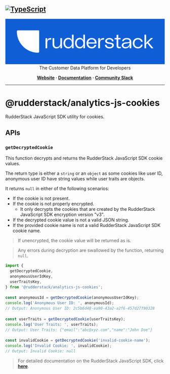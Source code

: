 ## [![TypeScript](https://img.shields.io/badge/%3C%2F%3E-TypeScript-%230074c1.svg)](https://www.typescriptlang.org/)

<p align="center">
  <a href="https://rudderstack.com/">
    <img alt="RudderStack" width="512" src="https://raw.githubusercontent.com/rudderlabs/rudder-sdk-js/develop/assets/rs-logo-full-light.jpg">
  </a>
  <br />
  <caption>The Customer Data Platform for Developers</caption>
</p>
<p align="center">
  <b>
    <a href="https://rudderstack.com">Website</a>
    ·
    <a href="https://rudderstack.com/docs/stream-sources/rudderstack-sdk-integration-guides/rudderstack-javascript-sdk/">Documentation</a>
    ·
    <a href="https://rudderstack.com/join-rudderstack-slack-community">Community Slack</a>
  </b>
</p>

---

# @rudderstack/analytics-js-cookies

RudderStack JavaScript SDK utility for cookies.

## APIs

### `getDecryptedCookie`

This function decrypts and returns the RudderStack JavaScript SDK cookie values.

The return type is either a `string` or an `object` as some cookies like user ID, anonymous user ID have string values while user traits are objects.

It returns `null` in either of the following scenarios:

- If the cookie is not present.
- If the cookie is not properly encrypted.
  - It only decrypts the cookies that are created by the RudderStack JavaScript SDK encryption version "v3".
- If the decrypted cookie value is not a valid JSON string.
- If the provided cookie name is not a valid RudderStack JavaScript SDK cookie name.

> If unencrypted, the cookie value will be returned as is.

> Any errors during decryption are swallowed by the function, returning `null`.

```javascript
import {
  getDecryptedCookie,
  anonymousUserIdKey,
  userTraitsKey,
} from '@rudderstack/analytics-js-cookies';

const anonymousId = getDecryptedCookie(anonymousUserIdKey);
console.log('Anonymous User ID: ', anonymousId);
// Output: Anonymous User ID: 2c5b6d48-ea90-43a2-a2f6-457d27f90328

const userTraits = getDecryptedCookie(userTraitsKey);
console.log('User Traits: ', userTraits);
// Output: User Traits: {"email":"abc@xyz.com","name":"John Doe"}

const invalidCookie = getDecryptedCookie('invalid-cookie-name');
console.log('Invalid Cookie: ', invalidCookie);
// Output: Invalid Cookie: null
```

> For detailed documentation on the RudderStack JavaScript SDK, click [**here**](https://www.rudderstack.com/docs/sources/event-streams/sdks/rudderstack-javascript-sdk/).
